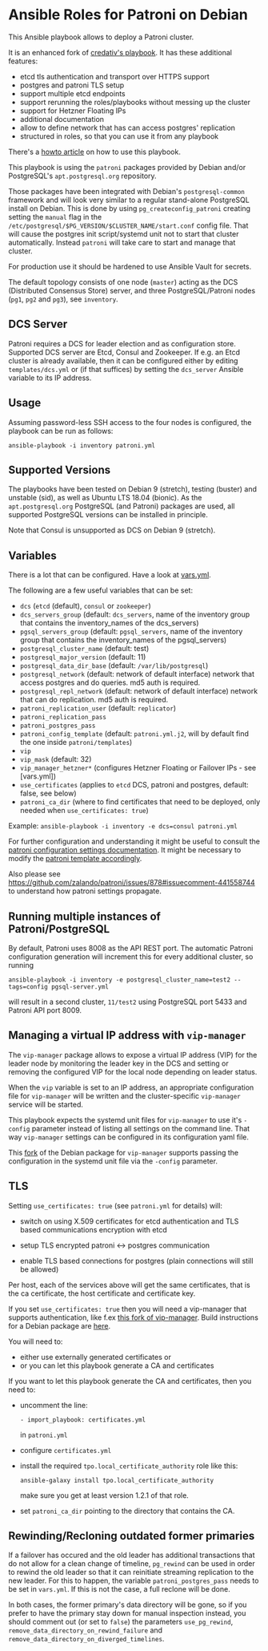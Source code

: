 Ansible Roles for Patroni on Debian
===================================

This Ansible playbook allows to deploy a Patroni cluster.

It is an enhanced fork of [credativ's playbook](https://github.com/credativ/ansible-playbook-patroni-debian).
It has these additional features:

* etcd tls authentication and transport over HTTPS support
* postgres and patroni TLS setup
* support multiple etcd endpoints
* support rerunning the roles/playbooks without messing up the cluster
* support for Hetzner Floating IPs
* additional documentation
* allow to define network that has can access postgres' replication
* structured in roles, so that you can use it from any playbook

There's a [howto article](https://www.credativ.com/blog/integrating-patroni-debian)
on how to use this playbook.

This playbook is using the `patroni` packages provided by Debian and/or
PostgreSQL's `apt.postgresql.org` repository.

Those packages have been integrated with Debian's `postgresql-common`
framework and will look very similar to a regular stand-alone PostgreSQL
install on Debian. This is done by using `pg_createconfig_patroni` creating
setting the `manual` flag in the `/etc/postgresql/$PG_VERSION/$CLUSTER_NAME/start.conf`
config file. That will cause the postgres init script/systemd unit not to
start that cluster automatically. Instead `patroni` will take care to start
and manage that cluster.

For production use it should be hardened to use Ansible Vault for secrets.

The default topology consists of one node (`master`) acting as the DCS
(Distributed Consensus Store) server, and three PostgreSQL/Patroni nodes
(`pg1`, `pg2` and `pg3`), see `inventory`.

DCS Server
----------

Patroni requires a DCS for leader election and as configuration store.
Supported DCS server are Etcd, Consul and Zookeeper. If e.g. an Etcd cluster is
already available, then it can be configured either by editing
`templates/dcs.yml` or (if that suffices) by setting the `dcs_server` Ansible
variable to its IP address.

Usage
-----

Assuming password-less SSH access to the four nodes is configured, the playbook
can be run as follows:

```
ansible-playbook -i inventory patroni.yml
```

Supported Versions
------------------

The playbooks have been tested on Debian 9 (stretch), testing (buster) and
unstable (sid), as well as Ubuntu LTS 18.04 (bionic). As the
`apt.postgresql.org` PostgreSQL (and Patroni) packages are used, all supported
PostgreSQL versions can be installed in principle.

Note that Consul is unsupported as DCS on Debian 9 (stretch).
 
Variables
---------

There is a lot that can be configured. Have a look at [vars.yml](vars.yml).

The following are a few useful variables that can be set: 

 * `dcs` (`etcd` (default), `consul` or `zookeeper`)
 * `dcs_servers_group` (default: `dcs_servers`, name of the inventory group that contains
   the inventory\_names of the dcs\_servers)
 * `pgsql_servers_group` (default: `pgsql_servers`, name of the inventory group that contains
   the inventory\_names of the pgsql\_servers)
 * `postgresql_cluster_name` (default: test)
 * `postgresql_major_version` (default: 11)
 * `postgresql_data_dir_base` (default: `/var/lib/postgresql`)
 * `postgresql_network` (default: network of default interface)
   network that access postgres and do queries. md5 auth is required.
 * `postgresql_repl_network` (default: network of default interface)
   network that can do replication. md5 auth is required.
 * `patroni_replication_user` (default: `replicator`)
 * `patroni_replication_pass`
 * `patroni_postgres_pass`
 * `patroni_config_template` (default: `patroni.yml.j2`, will by default find the one inside `patroni/templates`)
 * `vip`
 * `vip_mask` (default: 32)
 * `vip_manager_hetzner*` (configures Hetzner Floating or Failover IPs - see [vars.yml])
 * `use_certificates` (applies to `etcd` DCS, patroni and postgres, default: false, see below)
 * `patroni_ca_dir` (where to find certificates that need to be deployed,
   only needed when `use_certificates: true`)

Example: `ansible-playbook -i inventory -e dcs=consul patroni.yml`

For further configuration and understanding it might be useful to consult
the [patroni configuration settings documentation](https://github.com/zalando/patroni/blob/master/docs/SETTINGS.rst).
It might be necessary to modify the [patroni template accordingly](templates/config.yml.in).

Also please see https://github.com/zalando/patroni/issues/878#issuecomment-441558744 to
understand how patroni settings propagate.

Running multiple instances of Patroni/PostgreSQL
------------------------------------------------

By default, Patroni uses 8008 as the API REST port. The automatic Patroni
configuration generation will increment this for every additional cluster, so
running

```
ansible-playbook -i inventory -e postgresql_cluster_name=test2 --tags=config pgsql-server.yml
```

will result in a second cluster, `11/test2` using PostgreSQL port 5433 and
Patroni API port 8009.

Managing a virtual IP address with `vip-manager`
------------------------------------------------

The `vip-manager` package allows to expose a virtual IP address (VIP) for the
leader node by monitoring the leader key in the DCS and setting or removing the
configured VIP for the local node depending on leader status.

When the `vip` variable is set to an IP address, an appropriate configuration
file for `vip-manager` will be written and the cluster-specific `vip-manager`
service will be started.

This playbook expects the systemd unit files for `vip-manager` to use it's
`-config` parameter instead of listing all settings on the command line. That
way `vip-manager` settings can be configured in its configuration yaml file.

This [fork](https://salsa.debian.org/tpo/vip-manager) of the Debian package for
`vip-manager` supports passing the configuration in the systemd unit file via
the `-config` parameter.

TLS
---

Setting `use_certificates: true` (see `patroni.yml` for details)
will:

* switch on using X.509 certificates for etcd authentication and TLS based
  communications encryption with etcd

* setup TLS encrypted patroni <-> postgres communication

* enable TLS based connections for postgres (plain connections will still
  be allowed)

Per host, each of the services above will get the same certificates, that is
the ca certificate, the host certificate and certificate key.

If you set `use_certificates: true` then you will need a vip-manager that supports
authentication, like f.ex
[this fork of vip-manager](https://github.com/tpo/vip-manager/). Build instructions
for a Debian package are
[here](https://salsa.debian.org/tpo/vip-manager/-/blob/master/README.build.debian).

You will need to:

* either use externally generated certificates or
* or you can let this playbook generate a CA and certificates

If you want to let this playbook generate the CA and certificates, then
you need to:

* uncomment the line:
  
      - import_playbook: certificates.yml

  in `patroni.yml`

* configure `certificates.yml`

* install the required `tpo.local_certificate_authority` role like this:

      ansible-galaxy install tpo.local_certificate_authority

  make sure you get at least version 1.2.1 of that role.

* set `patroni_ca_dir` pointing to the directory that contains the CA.

Rewinding/Recloning outdated former primaries
---------------------------------------------

If a failover has occured and the old leader has additional transactions that
do not allow for a clean change of timeline, `pg_rewind` can be  used in order
to rewind the old leader so that it can reinitiate streaming replication to the
new leader.  For this to happen, the variable `patroni_postgres_pass` needs to
be set in `vars.yml`.  If this is not the case, a full reclone will be done.

In both cases, the former primary's data directory will be gone, so if you
prefer to have the primary stay down for manual inspection instead, you should
comment out (or set to `false`) the parameters `use_pg_rewind`,
`remove_data_directory_on_rewind_failure` and
`remove_data_directory_on_diverged_timelines`.

